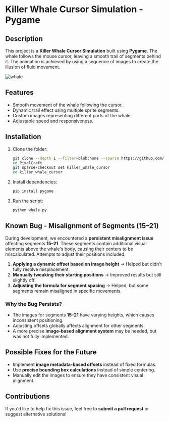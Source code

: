 # Killer Whale Cursor Simulation - Pygame

## Description
This project is a **Killer Whale Cursor Simulation** built using **Pygame**. The whale follows the mouse cursor, leaving a smooth trail of segments behind it. The animation is achieved by using a sequence of images to create the illusion of fluid movement.

![whale](assets/whale_vid.gif)

## Features
- Smooth movement of the whale following the cursor.
- Dynamic trail effect using multiple sprite segments.
- Custom images representing different parts of the whale.
- Adjustable speed and responsiveness.

## Installation
1. Clone the folder:
   ```sh
   git clone --depth 1 --filter=blob:none --sparse https://github.com/bla999ckt/PixelCraft.git
   cd PixelCraft
   git sparse-checkout set killer_whale_cursor
   cd killer_whale_cursor
   ```
2. Install dependencies:
   ```sh
   pip install pygame
   ```
3. Run the script:
   ```sh
   python whale.py
   ```

## Known Bug - Misalignment of Segments (15–21)
During development, we encountered a **persistent misalignment issue** affecting segments **15–21**. These segments contain additional visual elements above the whale's body, causing their centers to be miscalculated. Attempts to adjust their positions included:

1. **Applying a dynamic offset based on image height** → Helped but didn't fully resolve misplacement.
2. **Manually tweaking their starting positions** → Improved results but still slightly off.
3. **Adjusting the formula for segment spacing** → Helped, but some segments remain misaligned in specific movements.

### **Why the Bug Persists?**
- The images for segments **15–21** have varying heights, which causes inconsistent positioning.
- Adjusting offsets globally affects alignment for other segments.
- A more precise **image-based alignment system** may be needed, but was not fully implemented.

## Possible Fixes for the Future
- Implement **image metadata-based offsets** instead of fixed formulas.
- Use **precise bounding box calculations** instead of simple centering.
- Manually edit the images to ensure they have consistent visual alignment.

## Contributions
If you'd like to help fix this issue, feel free to **submit a pull request** or suggest alternative solutions!

